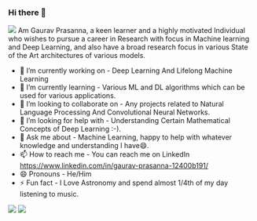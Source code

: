 ### Hi there 👋
<img src = "https://media-exp1.licdn.com/dms/image/C5603AQGEwpdOV8DPMA/profile-displayphoto-shrink_400_400/0/1619056439016?e=1631145600&v=beta&t=hClrqA63b-MI-nB6p3ZbAHTR7jJd0eYsxoXaK56hV5Q">
Am Gaurav Prasanna, a keen learner and a highly motivated Individual who wishes to pursue a career in Research with focus in Machine learning and Deep Learning, and also have a broad research focus in various State of the Art architectures of various models.

- 🔭 I’m currently working on - Deep Learning And Lifelong Machine Learning
- 🌱 I’m currently learning - Various ML and DL algorithms which can be used for various applications.
- 👯 I’m looking to collaborate on - Any projects related to Natural Language Processing And Convolutional Neural Networks.
- 🤔 I’m looking for help with - Understanding Certain Mathematical Concepts of Deep Learning :-).
- 💬 Ask me about - Machine Learning, happy to help with whatever knowledge and understanding I have😄.
- 📫 How to reach me - You can reach me on LinkedIn https://www.linkedin.com/in/gaurav-prasanna-12400b191/
- 😄 Pronouns - He/Him
- ⚡ Fun fact - I Love Astronomy and spend almost 1/4th of my day listening to music.

<img src = "https://github-readme-stats.vercel.app/api?username=circuit-geek&&show_icons=true&title_color=ffffff&icon_color=bb2acf&text_color=daf7dc&bg_color=151515">
<img src = "https://github-readme-stats.vercel.app/api/top-langs/?username=circuit-geek&layout=compact)](https://github.com/circuit-geek/github-readme-stats">

